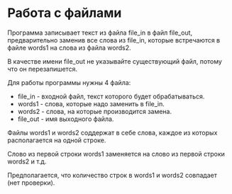 <h1>Работа с файлами</h1>
<p>Программа записывает текст из файла file_in в файл file_out, предварительно заменив все слова из file_in, которые встречаются в файле words1 на слова из файла words2.</p>
<p>В качестве имени file_out не указывайте существующий файл, потому что он перезапишется.</p>
<p>Для работы программы нужны 4 файла:</p>
<ul>
    <li>file_in - входной файл, текст которого будет обрабатываться.</li>
    <li>words1 - слова, которые надо заменить в file_in.</li>
    <li>words2 - слова, на которые производится замена.</li>
    <li>file_out - имя выходного файла.</li>
</ul>
<p>Файлы words1 и words2 соддержат в себе слова, каждое из которых располагается на одной строке.</p>
<p>Слово из первой строки words1 заменяется на слово из первой строки words2 и т.д.</p>
<p>Предполагается, что количество строк в words1 и words2 совпадает (нет проверки).</p>